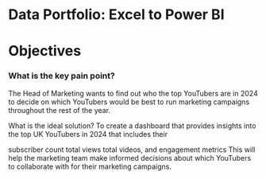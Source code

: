 # Data Portfolio: Excel to Power BI

# Objectives
### What is the key pain point?
The Head of Marketing wants to find out who the top YouTubers are in 2024 to decide on which YouTubers would be best to run marketing campaigns throughout the rest of the year.

What is the ideal solution?
To create a dashboard that provides insights into the top UK YouTubers in 2024 that includes their

subscriber count
total views
total videos, and
engagement metrics
This will help the marketing team make informed decisions about which YouTubers to collaborate with for their marketing campaigns.

